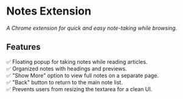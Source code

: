 # Notes Extension 
*A Chrome extension for quick and easy note-taking while browsing.*  

##  Features  
✅ Floating popup for taking notes while reading articles.  
✅ Organized notes with headings and previews.  
✅ "Show More" option to view full notes on a separate page.  
✅ "Back" button to return to the main note list.  
✅ Prevents users from resizing the textarea for a clean UI.  

